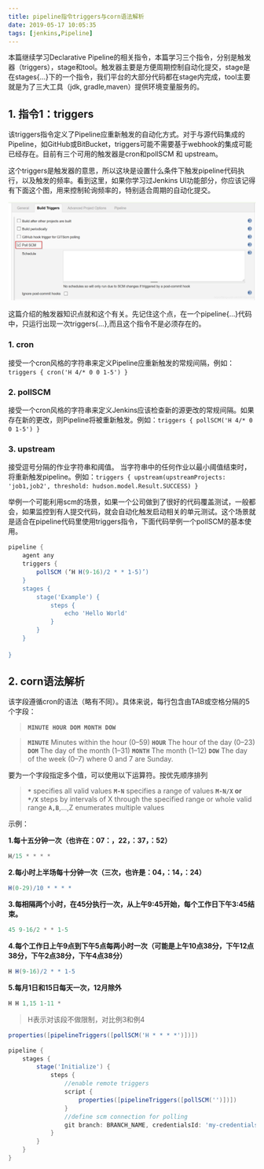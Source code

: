 ```yaml
---
title: pipeline指令triggers与corn语法解析
date: 2019-05-17 10:05:35
tags: [jenkins,Pipeline]
---
```


 本篇继续学习Declarative Pipeline的相关指令，本篇学习三个指令，分别是触发器（triggers），stage和tool。触发器主要是方便周期控制自动化提交，stage是在stages{...}下的一个指令，我们平台的大部分代码都在stage内完成，tool主要就是为了三大工具（jdk, gradle,maven）提供环境变量服务的。

## 1. 指令1：triggers

该triggers指令定义了Pipeline应重新触发的自动化方式。对于与源代码集成的Pipeline，如GitHub或BitBucket，triggers可能不需要基于webhook的集成可能已经存在。目前有三个可用的触发器是cron和pollSCM 和 upstream。

这个triggers是触发器的意思，所以这块是设置什么条件下触发pipeline代码执行，以及触发的频率。看到这里，如果你学习过Jenkins UI功能部分，你应该记得有下面这个图，用来控制轮询频率的，特别适合周期的自动化提交。



![img](/images/1327832229218.png)



这篇介绍的触发器知识点就和这个有关。先记住这个点，在一个pipeline{…}代码中，只运行出现一次triggers{…},而且这个指令不是必须存在的。

### 1. cron

接受一个cron风格的字符串来定义Pipeline应重新触发的常规间隔，例如：` triggers { cron('H 4/* 0 0 1-5') }`

### 2.  pollSCM

接受一个cron风格的字符串来定义Jenkins应该检查新的源更改的常规间隔。如果存在新的更改，则Pipeline将被重新触发。例如：`triggers { pollSCM('H 4/* 0 0 1-5') }`

### 3. upstream

接受逗号分隔的作业字符串和阈值。 当字符串中的任何作业以最小阈值结束时，将重新触发pipeline。例如：`triggers { upstream(upstreamProjects: 'job1,job2', threshold: hudson.model.Result.SUCCESS) }`

举例一个可能利用scm的场景，如果一个公司做到了很好的代码覆盖测试，一般都会，如果监控到有人提交代码，就会自动化触发启动相关的单元测试。这个场景就是适合在pipeline代码里使用triggers指令，下面代码举例一个pollSCM的基本使用。
```groovy
pipeline {
    agent any
    triggers {
        pollSCM (‘H H(9-16)/2 * * 1-5)’)
    }
    stages {
        stage('Example') {
            steps {
                echo 'Hello World'
            }
        }
    }

}
```
## 2. corn语法解析


该字段遵循cron的语法（略有不同）。具体来说，每行包含由TAB或空格分隔的5个字段：

>**`MINUTE HOUR DOM MONTH DOW`**

>**`MINUTE`**	Minutes within the hour (0–59)
>**`HOUR`**	The hour of the day (0–23)
>**`DOM`**	The day of the month (1–31)
>**`MONTH`**	The month (1–12)
>**`DOW`**	The day of the week (0–7) where 0 and 7 are Sunday.

要为一个字段指定多个值，可以使用以下运算符。按优先顺序排列

>**`*`** specifies all valid values
>**`M-N`** specifies a range of values
>**`M-N/X` or` */X`** steps by intervals of X through the specified range or whole valid range
>**`A,B`**,...,Z enumerates multiple values

示例：

**1.每十五分钟一次（也许在：07：，22，：37，：52）**

```groovy
H/15 * * * *
```

**2.每小时上半场每十分钟一次（三次，也许是：04，：14，：24）**

```groovy
H(0-29)/10 * * * *
```

**3.每相隔两个小时，在45分执行一次，从上午9:45开始，每个工作日下午3:45结束。**

```groovy
45 9-16/2 * * 1-5
```

**4.每个工作日上午9点到下午5点每两小时一次（可能是上午10点38分，下午12点38分，下午2点38分，下午4点38分）**

```groovy
H H(9-16)/2 * * 1-5
```

**5.每月1日和15日每天一次，12月除外**

```groovy
H H 1,15 1-11 *
```


> H表示对该段不做限制，对比例3和例4

```groovy
properties([pipelineTriggers([pollSCM('H * * * *')])])
```

```groovy
pipeline {
    stages {
        stage('Initialize') {
            steps {
                //enable remote triggers
                script {
                    properties([pipelineTriggers([pollSCM('')])])
                }
                //define scm connection for polling
                git branch: BRANCH_NAME, credentialsId: 'my-credentials', url: 'ssh://git@stash.server.fqdn/stash/my-project.git'
            }
        }
    }
}
```